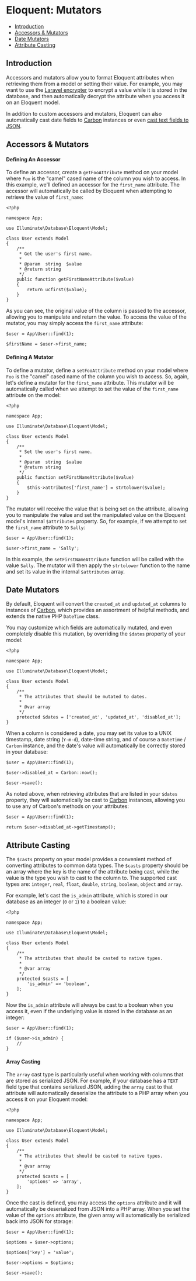 # Eloquent: Mutators

- [Introduction](#introduction)
- [Accessors & Mutators](#accessors-and-mutators)
- [Date Mutators](#date-mutators)
- [Attribute Casting](#attribute-casting)

<a name="introduction"></a>
## Introduction

Accessors and mutators allow you to format Eloquent attributes when retrieving them from a model or setting their value. For example, you may want to use the [Laravel encrypter](/docs/{{version}}/encryption) to encrypt a value while it is stored in the database, and then automatically decrypt the attribute when you access it on an Eloquent model.

In addition to custom accessors and mutators, Eloquent can also automatically cast date fields to [Carbon](https://github.com/briannesbitt/Carbon) instances or even [cast text fields to JSON](#attribute-casting).

<a name="accessors-and-mutators"></a>
## Accessors & Mutators

#### Defining An Accessor

To define an accessor, create a `getFooAttribute` method on your model where `Foo` is the "camel" cased name of the column you wish to access. In this example, we'll defined an accessor for the `first_name` attribute. The accessor will automatically be called by Eloquent when attempting to retrieve the value of `first_name`:

	<?php

	namespace App;

	use Illuminate\Database\Eloquent\Model;

	class User extends Model
	{
		/**
		 * Get the user's first name.
		 *
		 * @param  string  $value
		 * @return string
		 */
		public function getFirstNameAttribute($value)
		{
			return ucfirst($value);
		}
	}

As you can see, the original value of the column is passed to the accessor, allowing you to manipulate and return the value. To access the value of the mutator, you may simply access the `first_name` attribute:

	$user = App\User::find(1);

	$firstName = $user->first_name;

#### Defining A Mutator

To define a mutator, define a `setFooAttribute` method on your model where `Foo` is the "camel" cased name of the column you wish to access. So, again, let's define a mutator for the `first_name` attribute. This mutator will be automatically called when we attempt to set the value of the `first_name` attribute on the model:

	<?php

	namespace App;

	use Illuminate\Database\Eloquent\Model;

	class User extends Model
	{
		/**
		 * Set the user's first name.
		 *
		 * @param  string  $value
		 * @return string
		 */
		public function setFirstNameAttribute($value)
		{
			$this->attributes['first_name'] = strtolower($value);
		}
	}

The mutator will receive the value that is being set on the attribute, allowing you to manipulate the value and set the manipulated value on the Eloquent model's internal `$attributes` property. So, for example, if we attempt to set the `first_name` attribute to `Sally`:

	$user = App\User::find(1);

	$user->first_name = 'Sally';

In this example, the `setFirstNameAttribute` function will be called with the value `Sally`. The mutator will then apply the `strtolower` function to the name and set its value in the internal `$attributes` array.

<a name="date-mutators"></a>
## Date Mutators

By default, Eloquent will convert the `created_at` and `updated_at` columns to instances of [Carbon](https://github.com/briannesbitt/Carbon), which provides an assortment of helpful methods, and extends the native PHP `DateTime` class.

You may customize which fields are automatically mutated, and even completely disable this mutation, by overriding the `$dates` property of your model:

	<?php

	namespace App;

	use Illuminate\Database\Eloquent\Model;

	class User extends Model
	{
		/**
		 * The attributes that should be mutated to dates.
		 *
		 * @var array
		 */
		protected $dates = ['created_at', 'updated_at', 'disabled_at'];
	}

When a column is considered a date, you may set its value to a UNIX timestamp, date string (`Y-m-d`), date-time string, and of course a `DateTime` / `Carbon` instance, and the date's value will automatically be correctly stored in your database:

	$user = App\User::find(1);

	$user->disabled_at = Carbon::now();

	$user->save();

As noted above, when retrieving attributes that are listed in your `$dates` property, they will automatically be cast to [Carbon](https://github.com/briannesbitt/Carbon) instances, allowing you to use any of Carbon's methods on your attributes:

	$user = App\User::find(1);

	return $user->disabled_at->getTimestamp();

<a name="attribute-casting"></a>
## Attribute Casting

The `$casts` property on your model provides a convenient method of converting attributes to common data types. The `$casts` property should be an array where the key is the name of the attribute being cast, while the value is the type you wish to cast to the column to. The supported cast types are: `integer`, `real`, `float`, `double`, `string`, `boolean`, `object` and `array`.

For example, let's cast the `is_admin` attribute, which is stored in our database as an integer (`0` or `1`) to a boolean value:

	<?php

	namespace App;

	use Illuminate\Database\Eloquent\Model;

	class User extends Model
	{
		/**
		 * The attributes that should be casted to native types.
		 *
		 * @var array
		 */
		protected $casts = [
			'is_admin' => 'boolean',
		];
	}

Now the `is_admin` attribute will always be cast to a boolean when you access it, even if the underlying value is stored in the database as an integer:

	$user = App\User::find(1);

	if ($user->is_admin) {
		//
	}

#### Array Casting

The `array` cast type is particularly useful when working with columns that are stored as serialized JSON. For example, if your database has a `TEXT` field type that contains serialized JSON, adding the `array` cast to that attribute will automatically deserialize the attribute to a PHP array when you access it on your Eloquent model:

	<?php

	namespace App;

	use Illuminate\Database\Eloquent\Model;

	class User extends Model
	{
		/**
		 * The attributes that should be casted to native types.
		 *
		 * @var array
		 */
		protected $casts = [
			'options' => 'array',
		];
	}

Once the cast is defined, you may access the `options` attribute and it will automatically be deserialized from JSON into a PHP array. When you set the value of the `options` attribute, the given array will automatically be serialized back into JSON for storage:

	$user = App\User::find(1);

	$options = $user->options;

	$options['key'] = 'value';

	$user->options = $options;

	$user->save();

